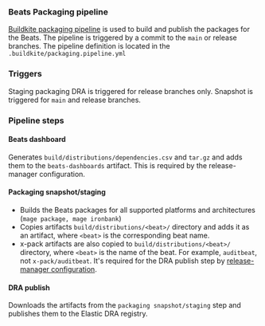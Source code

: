 ### Beats Packaging pipeline
[Buildkite packaging pipeline](https://buildkite.com/elastic/beats-packaging-pipeline) is used to build and publish the packages for the Beats. The pipeline is triggered by a commit to the `main` or release branches.
The pipeline definition is located in the `.buildkite/packaging.pipeline.yml`

### Triggers
Staging packaging DRA is triggered for release branches only.
Snapshot is triggered for `main` and release branches.

### Pipeline steps

#### Beats dashboard
Generates `build/distributions/dependencies.csv` and `tar.gz` and adds them to the `beats-dashboards` artifact. This is required by the release-manager configuration.

#### Packaging snapshot/staging

- Builds the Beats packages for all supported platforms and architectures (`mage package, mage ironbank`)
- Copies artifacts `build/distributions/<beat>/` directory and adds it as an artifact, where `<beat>` is the corresponding beat name.
- x-pack artifacts are also copied to `build/distributions/<beat>/` directory, where `<beat>` is the name of the beat. For example, `auditbeat`, not `x-pack/auditbeat`. It's required for the DRA publish step by [release-manager configuration](https://github.com/elastic/infra/blob/master/cd/release/release-manager/project-configs/master/beats.gradle).

#### DRA publish
Downloads the artifacts from the `packaging snapshot/staging` step and publishes them to the Elastic DRA registry.


